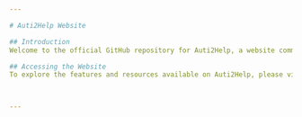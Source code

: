 ```yaml
---

# Auti2Help Website

## Introduction
Welcome to the official GitHub repository for Auti2Help, a website committed to empowering autistic individuals. Our mission is to facilitate job finding and provide mentorship opportunities to help autistic individuals excel in their careers.

## Accessing the Website
To explore the features and resources available on Auti2Help, please visit [Auti2Help Website](https://62920f60-b879-4609-8f6b-da28ce19ffcc-00-3w59wxhywiwk4.spock.replit.dev/).Our platform is designed to be user-friendly and accessible, ensuring a positive experience for all users.



---
```

